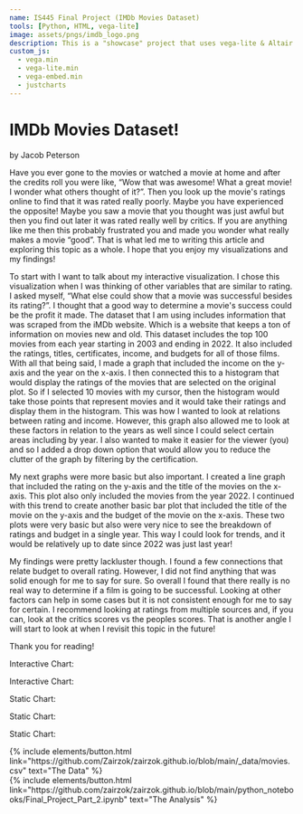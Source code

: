 ```yaml
---
name: IS445 Final Project (IMDb Movies Dataset)
tools: [Python, HTML, vega-lite]
image: assets/pngs/imdb_logo.png
description: This is a "showcase" project that uses vega-lite & Altair & Python for interactive viz!
custom_js:
  - vega.min
  - vega-lite.min
  - vega-embed.min
  - justcharts
---
```



# IMDb Movies Dataset!
by Jacob Peterson

Have you ever gone to the movies or watched a movie at home and after the credits roll you were like, “Wow that was awesome! What a great movie! I wonder what others thought of it?”. Then you look up the movie's ratings online to find that it was rated really poorly. Maybe you have experienced the opposite! Maybe you saw a movie that you thought was just awful but then you find out later it was rated really well by critics. If you are anything like me then this probably frustrated you and made you wonder what really makes a movie “good”. That is what led me to writing this article and exploring this topic as a whole. I hope that you enjoy my visualizations and my findings!

To start with I want to talk about my interactive visualization. I chose this visualization when I was thinking of other variables that are similar to rating. I asked myself, “What else could show that a movie was successful besides its rating?”. I thought that a good way to determine a movie's success could be the profit it made. The dataset that I am using includes information that was scraped from the iMDb website. Which is a website that keeps a ton of information on movies new and old. This dataset includes the top 100 movies from each year starting in 2003 and ending in 2022. It also included the ratings, titles, certificates, income, and budgets for all of those films. With all that being said, I made a graph that included the income on the y-axis and the year on the x-axis. I then connected this to a histogram that would display the ratings of the movies that are selected on the original plot. So if I selected 10 movies with my cursor, then the histogram would take those points that represent movies and it would take their ratings and display them in the histogram. This was how I wanted to look at relations between rating and income. However, this graph also allowed me to look at these factors in relation to the years as well since I could select certain areas including by year. I also wanted to make it easier for the viewer (you) and so I added a drop down option that would allow you to reduce the clutter of the graph by filtering by the certification. 

My next graphs were more basic but also important. I created a line graph that included the rating on the y-axis and the title of the movies on the x-axis. This plot also only included the movies from the year 2022. I continued with this trend to create another basic bar plot that included the title of the movie on the y-axis and the budget of the movie on the x-axis. These two plots were very basic but also were very nice to see the breakdown of ratings and budget in a single year. This way I could look for trends, and it would be relatively up to date since 2022 was just last year! 

My findings were pretty lackluster though. I found a few connections that relate budget to overall rating. However, I did not find anything that was solid enough for me to say for sure. So overall I found that there really is no real way to determine if a film is going to be successful. Looking at other factors can help in some cases but it is not consistent enough for me to say for certain. I recommend looking at ratings from multiple sources and, if you can, look at the critics scores vs the peoples scores. That is another angle I will start to look at when I revisit this topic in the future! 

Thank you for reading!



Interactive Chart:
<vegachart schema-url="{{ site.baseurl }}/assets/json/chart.json" style="width: 100%"></vegachart>

Interactive Chart:
<vegachart schema-url="{{ site.baseurl }}/assets/json/final_pt2_interactive_test.json" style="width: 100%"></vegachart>

Static Chart:
<vegachart schema-url="{{ site.baseurl }}/assets/json/final_pt2_Title_Budget_Basic.json" style="width: 100%"></vegachart>

Static Chart:
<vegachart schema-url="{{ site.baseurl }}/assets/json/final_pt2_Title_Rating_Basic.json" style="width: 100%"></vegachart> 

Static Chart:
<vegachart schema-url="{{ site.baseurl }}/assets/json/final_pt2_Title_Rating_Line.json" style="width: 100%"></vegachart>


<div class="left">
{% include elements/button.html link="https://github.com/Zairzok/zairzok.github.io/blob/main/_data/movies.csv" text="The Data" %}
</div>

<div class="right">
{% include elements/button.html link="https://github.com/zairzok/zairzok.github.io/blob/main/python_notebooks/Final_Project_Part_2.ipynb" text="The Analysis" %}
</div>

